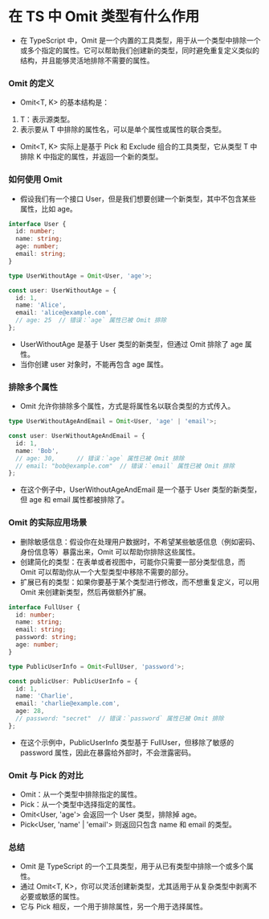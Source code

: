 # 在 TS 中 Omit 类型有什么作用

- 在 TypeScript 中，Omit 是一个内置的工具类型，用于从一个类型中排除一个或多个指定的属性。它可以帮助我们创建新的类型，同时避免重复定义类似的结构，并且能够灵活地排除不需要的属性。

### Omit 的定义

- Omit<T, K> 的基本结构是：

1. T：表示源类型。
2. 表示要从 T 中排除的属性名，可以是单个属性或属性的联合类型。

- Omit<T, K> 实际上是基于 Pick 和 Exclude 组合的工具类型，它从类型 T 中排除 K 中指定的属性，并返回一个新的类型。

### 如何使用 Omit

- 假设我们有一个接口 User，但是我们想要创建一个新类型，其中不包含某些属性，比如 age。

```ts
interface User {
  id: number;
  name: string;
  age: number;
  email: string;
}

type UserWithoutAge = Omit<User, 'age'>;

const user: UserWithoutAge = {
  id: 1,
  name: 'Alice',
  email: 'alice@example.com',
  // age: 25  // 错误：`age` 属性已被 Omit 排除
};
```

- UserWithoutAge 是基于 User 类型的新类型，但通过 Omit 排除了 age 属性。
- 当你创建 user 对象时，不能再包含 age 属性。

### 排除多个属性

- Omit 允许你排除多个属性，方式是将属性名以联合类型的方式传入。

```ts
type UserWithoutAgeAndEmail = Omit<User, 'age' | 'email'>;

const user: UserWithoutAgeAndEmail = {
  id: 1,
  name: 'Bob',
  // age: 30,      // 错误：`age` 属性已被 Omit 排除
  // email: "bob@example.com"  // 错误：`email` 属性已被 Omit 排除
};
```

- 在这个例子中，UserWithoutAgeAndEmail 是一个基于 User 类型的新类型，但 age 和 email 属性都被排除了。

### Omit 的实际应用场景

- 删除敏感信息：假设你在处理用户数据时，不希望某些敏感信息（例如密码、身份信息等）暴露出来，Omit 可以帮助你排除这些属性。
- 创建简化的类型：在表单或者视图中，可能你只需要一部分类型信息，而 Omit 可以帮助你从一个大型类型中移除不需要的部分。
- 扩展已有的类型：如果你要基于某个类型进行修改，而不想重复定义，可以用 Omit 来创建新类型，然后再做额外扩展。

```ts
interface FullUser {
  id: number;
  name: string;
  email: string;
  password: string;
  age: number;
}

type PublicUserInfo = Omit<FullUser, 'password'>;

const publicUser: PublicUserInfo = {
  id: 1,
  name: 'Charlie',
  email: 'charlie@example.com',
  age: 28,
  // password: "secret"  // 错误：`password` 属性已被 Omit 排除
};
```

- 在这个示例中，PublicUserInfo 类型基于 FullUser，但移除了敏感的 password 属性，因此在暴露给外部时，不会泄露密码。

### Omit 与 Pick 的对比

- Omit：从一个类型中排除指定的属性。
- Pick：从一个类型中选择指定的属性。
- Omit<User, 'age'> 会返回一个 User 类型，排除掉 age。
- Pick<User, 'name' | 'email'> 则返回只包含 name 和 email 的类型。

### 总结

- Omit 是 TypeScript 的一个工具类型，用于从已有类型中排除一个或多个属性。
- 通过 Omit<T, K>，你可以灵活创建新类型，尤其适用于从复杂类型中剥离不必要或敏感的属性。
- 它与 Pick 相反，一个用于排除属性，另一个用于选择属性。
